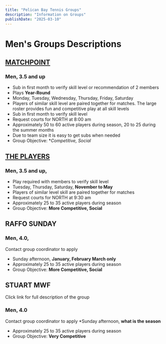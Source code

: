 ```yaml
---
title: "Pelican Bay Tennis Groups"
description: "Information on Groups"
publishDate: "2025-03-10"
---
```

# Men's Groups Descriptions

## [MATCHPOINT](/page/groups/matchpoint/info)

### **Men, 3.5 and up**

* Sub in first month to verify skill level or recommendation of 2 members
* Plays **Year-Round**
* Monday, Tuesday, Wednesday, Thursday, Friday, Saturday
* Players of similar skill level are paired together for matches.  The large roster provides fun and competitive play at all skill levels
* Sub in first month to verify skill level
* Request courts for NORTH at 8:00 am
* Approximately  50 to 60 active players during season, 20 to 25 during the summer months
* Due to team size it is easy to get subs when needed
* Group Objective: **Competitive, Social*

## [THE PLAYERS](/page/groups/players/info)

### **Men, 3.5 and up,**

* Play required with members to verify skill level
* Tuesday, Thursday, Saturday, **November to May**
* Players of similar level skill are paired together for matches
* Request courts for NORTH at 9:30 am
* Approximately  25 to 35 active players during season
* Group Objective: **More Competitive, Social**

## RAFFO SUNDAY

### **Men, 4.0,**

Contact group coordinator to apply

* Sunday afternoon, **January, February March only**
* Approximately  25 to 35 active players during season
* Group Objective: **More Competitive, Social**

## STUART MWF

Click link for full description of the group

### **Men, 4.0**

Contact group coordinator to apply
*Sunday afternoon, **what is the season**

* Approximately  25 to 35 active players during season
* Group Objective: **Very Competitive**
